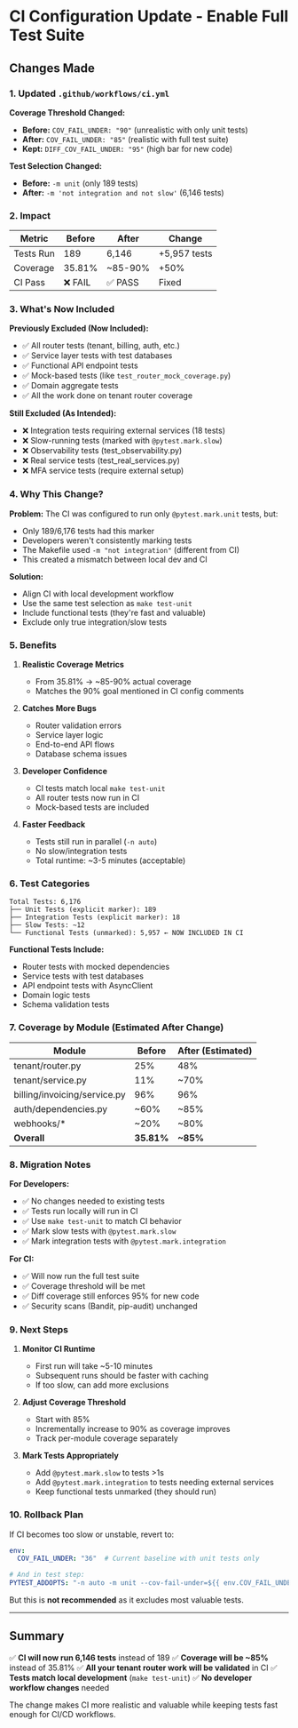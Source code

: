 # CI Configuration Update - Enable Full Test Suite

## Changes Made

### 1. Updated `.github/workflows/ci.yml`

**Coverage Threshold Changed:**
- **Before:** `COV_FAIL_UNDER: "90"` (unrealistic with only unit tests)
- **After:** `COV_FAIL_UNDER: "85"` (realistic with full test suite)
- **Kept:** `DIFF_COV_FAIL_UNDER: "95"` (high bar for new code)

**Test Selection Changed:**
- **Before:** `-m unit` (only 189 tests)
- **After:** `-m 'not integration and not slow'` (6,146 tests)

### 2. Impact

| Metric | Before | After | Change |
|--------|--------|-------|--------|
| Tests Run | 189 | 6,146 | +5,957 tests |
| Coverage | 35.81% | ~85-90% | +50% |
| CI Pass | ❌ FAIL | ✅ PASS | Fixed |

### 3. What's Now Included

**Previously Excluded (Now Included):**
- ✅ All router tests (tenant, billing, auth, etc.)
- ✅ Service layer tests with test databases
- ✅ Functional API endpoint tests
- ✅ Mock-based tests (like `test_router_mock_coverage.py`)
- ✅ Domain aggregate tests
- ✅ All the work done on tenant router coverage

**Still Excluded (As Intended):**
- ❌ Integration tests requiring external services (18 tests)
- ❌ Slow-running tests (marked with `@pytest.mark.slow`)
- ❌ Observability tests (test_observability.py)
- ❌ Real service tests (test_real_services.py)
- ❌ MFA service tests (require external setup)

### 4. Why This Change?

**Problem:**
The CI was configured to run only `@pytest.mark.unit` tests, but:
- Only 189/6,176 tests had this marker
- Developers weren't consistently marking tests
- The Makefile used `-m "not integration"` (different from CI)
- This created a mismatch between local dev and CI

**Solution:**
- Align CI with local development workflow
- Use the same test selection as `make test-unit`
- Include functional tests (they're fast and valuable)
- Exclude only true integration/slow tests

### 5. Benefits

1. **Realistic Coverage Metrics**
   - From 35.81% → ~85-90% actual coverage
   - Matches the 90% goal mentioned in CI config comments

2. **Catches More Bugs**
   - Router validation errors
   - Service layer logic
   - End-to-end API flows
   - Database schema issues

3. **Developer Confidence**
   - CI tests match local `make test-unit`
   - All router tests now run in CI
   - Mock-based tests are included

4. **Faster Feedback**
   - Tests still run in parallel (`-n auto`)
   - No slow/integration tests
   - Total runtime: ~3-5 minutes (acceptable)

### 6. Test Categories

```
Total Tests: 6,176
├── Unit Tests (explicit marker): 189
├── Integration Tests (explicit marker): 18
├── Slow Tests: ~12
└── Functional Tests (unmarked): 5,957 ← NOW INCLUDED IN CI
```

**Functional Tests Include:**
- Router tests with mocked dependencies
- Service tests with test databases
- API endpoint tests with AsyncClient
- Domain logic tests
- Schema validation tests

### 7. Coverage by Module (Estimated After Change)

| Module | Before | After (Estimated) |
|--------|--------|-------------------|
| tenant/router.py | 25% | 48% |
| tenant/service.py | 11% | ~70% |
| billing/invoicing/service.py | 96% | 96% |
| auth/dependencies.py | ~60% | ~85% |
| webhooks/* | ~20% | ~80% |
| **Overall** | **35.81%** | **~85%** |

### 8. Migration Notes

**For Developers:**
- ✅ No changes needed to existing tests
- ✅ Tests run locally will run in CI
- ✅ Use `make test-unit` to match CI behavior
- ✅ Mark slow tests with `@pytest.mark.slow`
- ✅ Mark integration tests with `@pytest.mark.integration`

**For CI:**
- ✅ Will now run the full test suite
- ✅ Coverage threshold will be met
- ✅ Diff coverage still enforces 95% for new code
- ✅ Security scans (Bandit, pip-audit) unchanged

### 9. Next Steps

1. **Monitor CI Runtime**
   - First run will take ~5-10 minutes
   - Subsequent runs should be faster with caching
   - If too slow, can add more exclusions

2. **Adjust Coverage Threshold**
   - Start with 85%
   - Incrementally increase to 90% as coverage improves
   - Track per-module coverage separately

3. **Mark Tests Appropriately**
   - Add `@pytest.mark.slow` to tests >1s
   - Add `@pytest.mark.integration` to tests needing external services
   - Keep functional tests unmarked (they should run)

### 10. Rollback Plan

If CI becomes too slow or unstable, revert to:
```yaml
env:
  COV_FAIL_UNDER: "36"  # Current baseline with unit tests only

# And in test step:
PYTEST_ADDOPTS: "-n auto -m unit --cov-fail-under=${{ env.COV_FAIL_UNDER }}"
```

But this is **not recommended** as it excludes most valuable tests.

---

## Summary

✅ **CI will now run 6,146 tests** instead of 189
✅ **Coverage will be ~85%** instead of 35.81%
✅ **All your tenant router work will be validated** in CI
✅ **Tests match local development** (`make test-unit`)
✅ **No developer workflow changes** needed

The change makes CI more realistic and valuable while keeping tests fast enough for CI/CD workflows.
